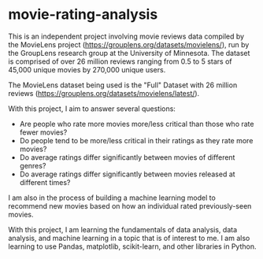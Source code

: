 # movie-rating-analysis
This is an independent project involving movie reviews data compiled by the MovieLens project (https://grouplens.org/datasets/movielens/), run by the GroupLens research group at the University of Minnesota. The dataset is comprised of over 26 million reviews ranging from 0.5 to 5 stars of 45,000 unique movies by 270,000 unique users.

The MovieLens dataset being used is the "Full" Dataset with 26 million reviews (https://grouplens.org/datasets/movielens/latest/).

With this project, I aim to answer several questions:
- Are people who rate more movies more/less critical than those who rate fewer movies?
- Do people tend to be more/less critical in their ratings as they rate more movies?
- Do average ratings differ significantly between movies of different genres?
- Do average ratings differ significantly between movies released at different times?

I am also in the process of building a machine learning model to recommend new movies based on how an individual rated previously-seen movies.

With this project, I am learning the fundamentals of data analysis, data analysis, and machine learning in a topic that is of interest to me. I am also learning to use  Pandas, matplotlib, scikit-learn, and other libraries in Python.
